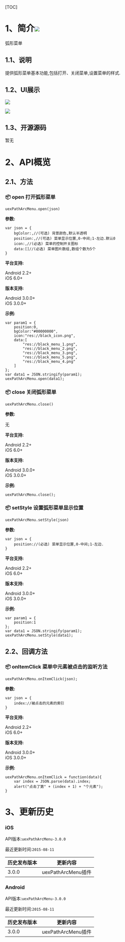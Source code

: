 [TOC]
# 1、简介[![](http://appcan-download.oss-cn-beijing.aliyuncs.com/%E5%85%AC%E6%B5%8B%2Fgf.png)]()
弧形菜单
## 1.1、说明
提供弧形菜单基本功能,包括打开、关闭菜单,设置菜单的样式.
## 1.2、UI展示
![](http://i.imgur.com/KlIr0ps.png)

![](http://i.imgur.com/t05xQJE.png)

## 1.3、开源源码
暂无

# 2、API概览

## 2.1、方法

### 📦 open 打开弧形菜单

`uexPathArcMenu.open(json)`

**参数:**

```
var json = {
    bgColor:,//(可选) 背景颜色,默认半透明
    position:,//(可选) 菜单显示位置,0-中间;1-左边.默认0
    icon:,//(必选) 菜单的控制开关图标
    data:[]//(必选) 菜单图片数组,数组个数为5个
}
```

**平台支持:**

  
Android 2.2+  
iOS 6.0+  

**版本支持:**

  

Android 3.0.0+  
iOS 3.0.0+

**示例:**

```
var param1 = {
    position:0,
    bgColor:"#00000000",
    icon:"res://black_icon.png",
    data:[
        "res://black_menu_1.png",
        "res://black_menu_2.png",
        "res://black_menu_3.png",
        "res://black_menu_5.png",
        "res://black_menu_4.png"
    ]
};
var data1 = JSON.stringify(param1);
uexPathArcMenu.open(data1);
```

### 📦 close 关闭弧形菜单

`uexPathArcMenu.close()`

**参数:**

无

**平台支持:**

  
Android 2.2+  
iOS 6.0+

**版本支持:**

  
Android 3.0.0+  
iOS 3.0.0+

**示例:**

```
uexPathArcMenu.close();
```

### 📦 setStyle 设置弧形菜单显示位置

`uexPathArcMenu.setStyle(json)`

**参数:**

```
var json = {
    position://(必选) 菜单显示位置,0-中间;1-左边.
}
```

**平台支持:**

  
Android 2.2+  
iOS 6.0+

**版本支持:**

  
Android 3.0.0+  
iOS 3.0.0+

**示例:**

```
var param1 = {
    position:1
};
var data1 = JSON.stringify(param1);
uexPathArcMenu.setStyle(data1);
```

## 2.2、回调方法

### 📦 onItemClick 菜单中元素被点击的监听方法

`uexPathArcMenu.onItemClick(json);`

**参数:**

```
var json = {
    index://被点击的元素的索引
}
```

**平台支持:**

  
Android 2.2+  
iOS 6.0+

**版本支持:**

  
Android 3.0.0+  
iOS 3.0.0+

**示例:**

```
uexPathArcMenu.onItemClick = function(data){
    var index = JSON.parse(data).index;
    alert("点击了第" + (index + 1) + "个元素");
}
```

# 3、更新历史

### iOS

API版本:`uexPathArcMenu-3.0.0`

最近更新时间:`2015-08-11`

| 历史发布版本 | 更新内容 |
| ----- | ----- |
| 3.0.0 | uexPathArcMenu插件 |

### Android

API版本:`uexPathArcMenu-3.0.0`

最近更新时间:`2015-08-11`

| 历史发布版本 | 更新内容 |
| ----- | ----- |
| 3.0.0 | uexPathArcMenu插件 |
